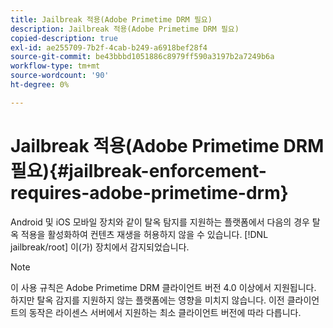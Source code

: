 ```yaml
---
title: Jailbreak 적용(Adobe Primetime DRM 필요)
description: Jailbreak 적용(Adobe Primetime DRM 필요)
copied-description: true
exl-id: ae255709-7b2f-4cab-b249-a6918bef28f4
source-git-commit: be43bbbd1051886c8979ff590a3197b2a7249b6a
workflow-type: tm+mt
source-wordcount: '90'
ht-degree: 0%

---
```


# Jailbreak 적용(Adobe Primetime DRM 필요){#jailbreak-enforcement-requires-adobe-primetime-drm}

Android 및 iOS 모바일 장치와 같이 탈옥 탐지를 지원하는 플랫폼에서 다음의 경우 탈옥 적용을 활성화하여 컨텐츠 재생을 허용하지 않을 수 있습니다. [!DNL jailbreak/root] 이(가) 장치에서 감지되었습니다.

>[!NOTE]
>
>이 사용 규칙은 Adobe Primetime DRM 클라이언트 버전 4.0 이상에서 지원됩니다. 하지만 탈옥 감지를 지원하지 않는 플랫폼에는 영향을 미치지 않습니다. 이전 클라이언트의 동작은 라이센스 서버에서 지원하는 최소 클라이언트 버전에 따라 다릅니다.
